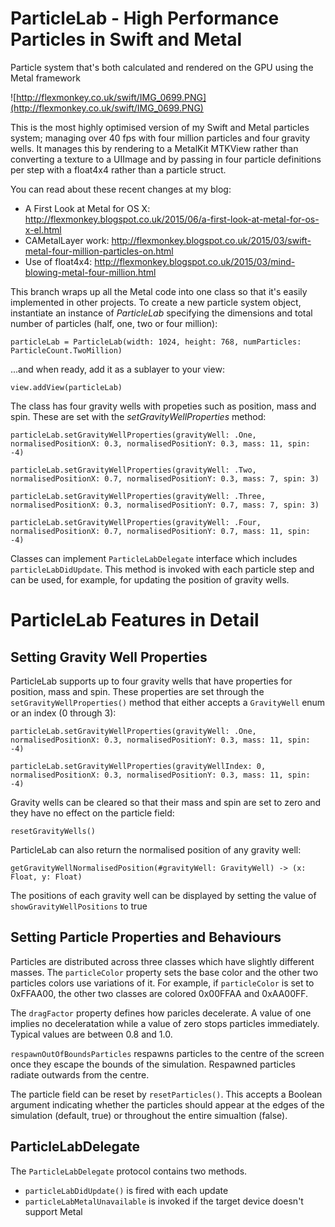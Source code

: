# ParticleLab - High Performance Particles in Swift and Metal
Particle system that's both calculated and rendered on the GPU using the Metal framework

![http://flexmonkey.co.uk/swift/IMG_0699.PNG](http://flexmonkey.co.uk/swift/IMG_0699.PNG)

This is the most highly optimised version of my Swift and Metal particles system; managing over 40 fps with four million particles and four gravity wells. It manages this by rendering to a MetalKit MTKView rather than converting a texture to a UIImage and by passing in four particle definitions per step with a float4x4 rather than a particle struct.

You can read about these recent changes at my blog:

* A First Look at Metal for OS X: http://flexmonkey.blogspot.co.uk/2015/06/a-first-look-at-metal-for-os-x-el.html
* CAMetalLayer work: http://flexmonkey.blogspot.co.uk/2015/03/swift-metal-four-million-particles-on.html
* Use of float4x4: http://flexmonkey.blogspot.co.uk/2015/03/mind-blowing-metal-four-million.html

This branch wraps up all the Metal code into one class so that it's easily implemented in other projects. To create a new particle system object, instantiate an instance of _ParticleLab_ specifying the dimensions and total number of particles (half, one, two or four million):

```
particleLab = ParticleLab(width: 1024, height: 768, numParticles: ParticleCount.TwoMillion)
```

...and when ready, add it  as a sublayer to your view:

```
view.addView(particleLab)
```

The class has four gravity wells with propeties such as position, mass and spin. These are set with the _setGravityWellProperties_ method:

```
particleLab.setGravityWellProperties(gravityWell: .One, normalisedPositionX: 0.3, normalisedPositionY: 0.3, mass: 11, spin: -4)
        
particleLab.setGravityWellProperties(gravityWell: .Two, normalisedPositionX: 0.7, normalisedPositionY: 0.3, mass: 7, spin: 3)
        
particleLab.setGravityWellProperties(gravityWell: .Three, normalisedPositionX: 0.3, normalisedPositionY: 0.7, mass: 7, spin: 3)
        
particleLab.setGravityWellProperties(gravityWell: .Four, normalisedPositionX: 0.7, normalisedPositionY: 0.7, mass: 11, spin: -4)
```

Classes can implement ```ParticleLabDelegate``` interface which includes ```particleLabDidUpdate```. This method is invoked with each particle step and can be used, for example, for updating the position of gravity wells.

# ParticleLab Features in Detail

## Setting Gravity Well Properties

ParticleLab supports up to four gravity wells that have properties for position, mass and spin. These properties are set through the ```setGravityWellProperties()``` method that either accepts a ```GravityWell``` enum or an index (0 through 3):

```
particleLab.setGravityWellProperties(gravityWell: .One, normalisedPositionX: 0.3, normalisedPositionY: 0.3, mass: 11, spin: -4)

particleLab.setGravityWellProperties(gravityWellIndex: 0, normalisedPositionX: 0.3, normalisedPositionY: 0.3, mass: 11, spin: -4)
```

Gravity wells can be cleared so that their mass and spin are set to zero and they have no effect on the particle field:

```
resetGravityWells()
```

ParticleLab can also return the normalised position of any gravity well:

```
getGravityWellNormalisedPosition(#gravityWell: GravityWell) -> (x: Float, y: Float)
```

The positions of each gravity well can be displayed by setting the value of ```showGravityWellPositions``` to true

## Setting Particle Properties and Behaviours

Particles are distributed across three classes which have slightly different masses. The ```particleColor``` property sets the base color and the other two particles colors use variations of it. For example, if ```particleColor``` is set to 0xFFAA00, the other two classes are colored 0x00FFAA and 0xAA00FF.

The ```dragFactor``` property defines how paricles decelerate. A value of one implies no deceleratation while a value of zero stops particles immediately. Typical values are between 0.8 and 1.0.

```respawnOutOfBoundsParticles``` respawns particles to the centre of the screen once they escape the bounds of the simulation. Respawned particles radiate outwards from the centre.

The particle field can be reset by ```resetParticles()```. This accepts a Boolean argument indicating whether the particles should appear at the edges of the simulation (default, true) or throughout the entire simualtion (false).

## ParticleLabDelegate

The ```ParticleLabDelegate``` protocol contains two methods.

* ```particleLabDidUpdate()``` is fired with each update
* ```particleLabMetalUnavailable``` is invoked if the target device doesn't support Metal
